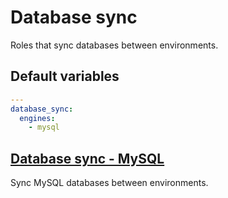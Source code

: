 # Database sync
Roles that sync databases between environments.
<!--ROLEVARS-->
## Default variables
```yaml
---
database_sync:
  engines: 
    - mysql
```

<!--ENDROLEVARS-->

<!--TOC-->
## [Database sync - MySQL](database_sync-mysql/README.md)
Sync MySQL databases between environments.
<!--ENDTOC-->
